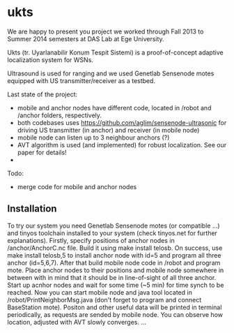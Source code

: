 ukts
====
We are happy to present you project we worked through Fall 2013 to Summer 2014 semesters at DAS Lab at Ege University.

Ukts (tr. Uyarlanabilir Konum Tespit Sistemi) is a proof-of-concept adaptive localization system for WSNs. 

Ultrasound is used for ranging and we used Genetlab Sensenode motes equipped with US transmitter/receiver as a testbed.

Last state of the project:
* mobile and anchor nodes have different code, located in /robot and /anchor folders, respectively.
* both codebases uses https://github.com/aglim/sensenode-ultrasonic for driving US transmitter (in anchor) and receiver (in mobile node)
* mobile node can listen up to 3 neighbour anchors (?)
* AVT algorithm is used (and implemented) for robust localization. See our paper for details!
* 

Todo:
* merge code for mobile and anchor nodes

Installation
---
To try our system you need Genetlab Sensenode motes (or compatible ...) and tinyos toolchain installed to your system (check tinyos.net for further explanations). Firstly, specify positions of anchor nodes in /anchor/AnchorC.nc file. Build it using make install telosb. On success, use make install telosb,5 to install anchor node with id=5 and program all three anchor (id=5,6,7). After that build mobile node code in /robot and program mote. Place anchor nodes to their positions and mobile node somewhere in between with in mind that it should be in line-of-sight of all three anchor. Start up acnhor nodes and wait for some time (~5 min) for time synch to be reached. Now you can start mobile node and java tool located in /robot/PrintNeighborMsg.java (don't forget to program and connect BaseStation mote). Positon and other useful data will be printed in terminal periodically, as requests are sended by mobile node. You can observe how location, adjusted with AVT slowly converges. ...
